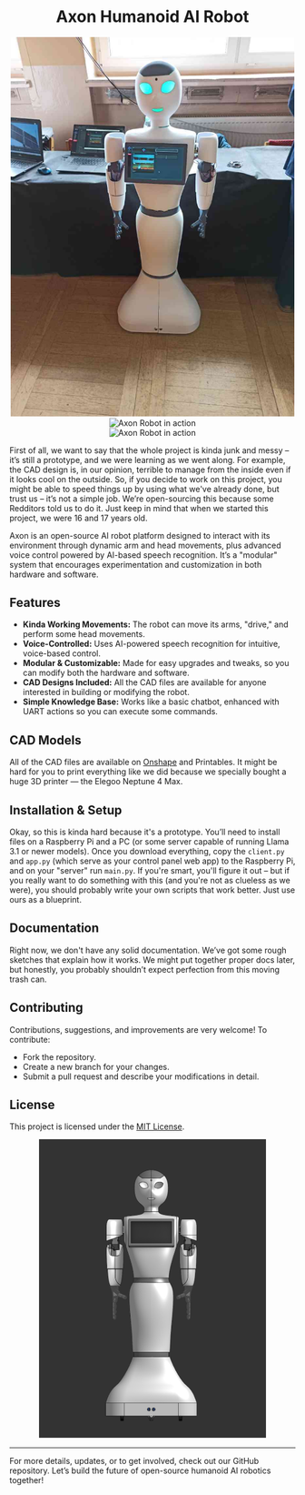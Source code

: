 <div align="center">
  <h1>Axon Humanoid AI Robot</h1>
  <img src="/.github/1.jpg" alt="Axon Robot" width="500"/>
  <img src="/.github/axongif1.gif" alt="Axon Robot in action" width="500"/>
</div>
<div align="center">
  <img src="/.github/axongif1.gif" alt="Axon Robot in action" width="500"/>
</div>

First of all, we want to say that the whole project is kinda junk and messy – it’s still a prototype, and we were learning as we went along. For example, the CAD design is, in our opinion, terrible to manage from the inside even if it looks cool on the outside. So, if you decide to work on this project, you might be able to speed things up by using what we've already done, but trust us – it’s not a simple job. We’re open-sourcing this because some Redditors told us to do it. Just keep in mind that when we started this project, we were 16 and 17 years old.

Axon is an open-source AI robot platform designed to interact with its environment through dynamic arm and head movements, plus advanced voice control powered by AI-based speech recognition. It’s a "modular" system that encourages experimentation and customization in both hardware and software.

## Features

- **Kinda Working Movements:** The robot can move its arms, "drive," and perform some head movements.
- **Voice-Controlled:** Uses AI-powered speech recognition for intuitive, voice-based control.
- **Modular & Customizable:** Made for easy upgrades and tweaks, so you can modify both the hardware and software.
- **CAD Designs Included:** All the CAD files are available for anyone interested in building or modifying the robot.
- **Simple Knowledge Base:** Works like a basic chatbot, enhanced with UART actions so you can execute some commands.

## CAD Models

All of the CAD files are available on [Onshape](https://cad.onshape.com/documents/940cdfcdb0dfad6e1a4b6d02/w/9cf2ed19ea888e5cc5dfd799/e/9b8e8ab3c406b01155d91643) and Printables. It might be hard for you to print everything like we did because we specially bought a huge 3D printer — the Elegoo Neptune 4 Max.

## Installation & Setup

Okay, so this is kinda hard because it's a prototype. You’ll need to install files on a Raspberry Pi and a PC (or some server capable of running Llama 3.1 or newer models). Once you download everything, copy the `client.py` and `app.py` (which serve as your control panel web app) to the Raspberry Pi, and on your "server" run `main.py`. If you're smart, you'll figure it out – but if you really want to do something with this (and you're not as clueless as we were), you should probably write your own scripts that work better. Just use ours as a blueprint.

## Documentation

Right now, we don't have any solid documentation. We’ve got some rough sketches that explain how it works. We might put together proper docs later, but honestly, you probably shouldn’t expect perfection from this moving trash can.

## Contributing

Contributions, suggestions, and improvements are very welcome! To contribute:

- Fork the repository.
- Create a new branch for your changes.
- Submit a pull request and describe your modifications in detail.

## License

This project is licensed under the [MIT License](LICENSE).

<div align="center">
  <img src="/.github/2.jpg" alt="Axon CAD Design" width="400"/>
</div>

---

For more details, updates, or to get involved, check out our GitHub repository. Let’s build the future of open-source humanoid AI robotics together!
